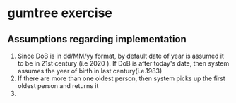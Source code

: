 # gumtree exercise

## Assumptions regarding implementation

1. Since DoB is in dd/MM/yy format, by default date of year is assumed it to be in 21st century (i.e 2020 ). 
If DoB is after today's date,  then system assumes the year of birth in last century(i.e.1983) 
2. If there are more than one oldest person, then system picks up the first oldest person and returns it
3. 